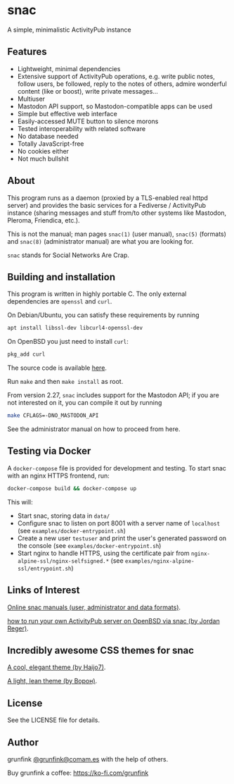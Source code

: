 # snac

A simple, minimalistic ActivityPub instance

## Features

- Lightweight, minimal dependencies
- Extensive support of ActivityPub operations, e.g. write public notes, follow users, be followed, reply to the notes of others, admire wonderful content (like or boost), write private messages...
- Multiuser
- Mastodon API support, so Mastodon-compatible apps can be used
- Simple but effective web interface
- Easily-accessed MUTE button to silence morons
- Tested interoperability with related software
- No database needed
- Totally JavaScript-free
- No cookies either
- Not much bullshit

## About

This program runs as a daemon (proxied by a TLS-enabled real httpd server) and provides the basic services for a Fediverse / ActivityPub instance (sharing messages and stuff from/to other systems like Mastodon, Pleroma, Friendica, etc.).

This is not the manual; man pages `snac(1)` (user manual), `snac(5)` (formats) and `snac(8)` (administrator manual) are what you are looking for.

`snac` stands for Social Networks Are Crap.

## Building and installation

This program is written in highly portable C. The only external dependencies are `openssl` and `curl`.

On Debian/Ubuntu, you can satisfy these requirements by running

```sh
apt install libssl-dev libcurl4-openssl-dev
```

On OpenBSD you just need to install `curl`:

```sh
pkg_add curl
```

The source code is available [here](https://comam.es/what-is-snac).

Run `make` and then `make install` as root.

From version 2.27, `snac` includes support for the Mastodon API; if you are not interested on it, you can compile it out by running

```sh
make CFLAGS=-DNO_MASTODON_API
```

See the administrator manual on how to proceed from here.

## Testing via Docker

A `docker-compose` file is provided for development and testing. To start snac with an nginx HTTPS frontend, run:

```sh
docker-compose build && docker-compose up
```

This will:

- Start snac, storing data in `data/`
- Configure snac to listen on port 8001 with a server name of `localhost` (see `examples/docker-entrypoint.sh`)
- Create a new user `testuser` and print the user's generated password on the console (see `examples/docker-entrypoint.sh`)
- Start nginx to handle HTTPS, using the certificate pair from `nginx-alpine-ssl/nginx-selfsigned.*` (see `examples/nginx-alpine-ssl/entrypoint.sh`)

## Links of Interest

[Online snac manuals (user, administrator and data formats)](https://comam.es/snac-doc/).

[how to run your own ActivityPub server on OpenBSD via snac (by Jordan Reger)](https://man.sr.ht/~jordanreger/activitypub-server-on-openbsd/).

## Incredibly awesome CSS themes for snac

[A cool, elegant theme (by Haijo7)](https://codeberg.org/Haijo7/snac-custom-css).

[A light, lean theme (by Ворон)](https://codeberg.org/voron/snac-style).

## License

See the LICENSE file for details.

## Author

grunfink [@grunfink@comam.es](https://comam.es/snac/grunfink) with the help of others.

Buy grunfink a coffee: https://ko-fi.com/grunfink
